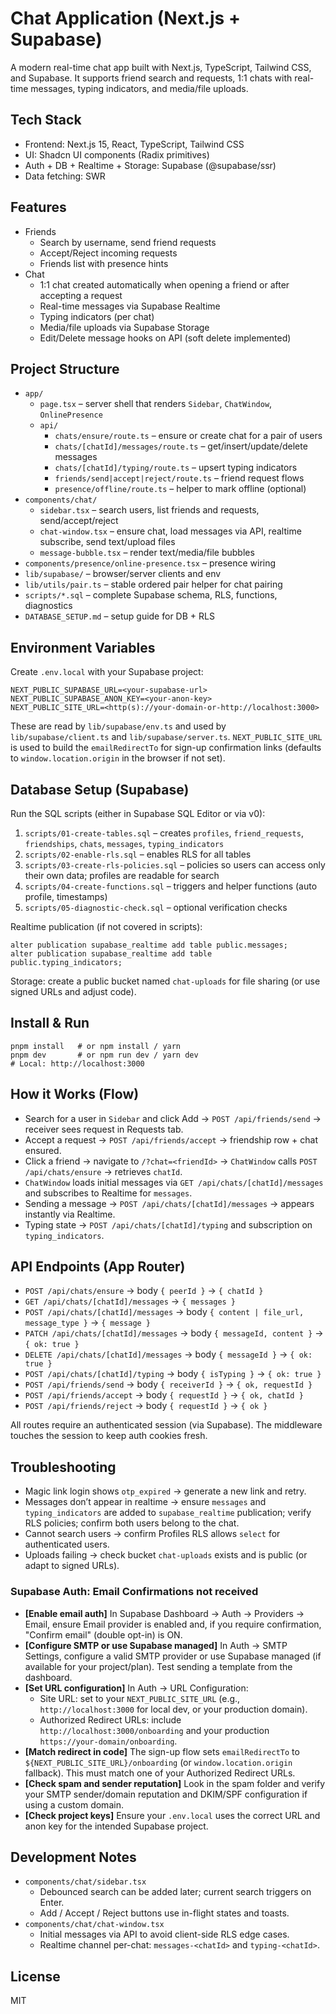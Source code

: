 # Chat Application (Next.js + Supabase)

A modern real-time chat app built with Next.js, TypeScript, Tailwind CSS, and Supabase. It supports friend search and requests, 1:1 chats with real-time messages, typing indicators, and media/file uploads.

## Tech Stack

- Frontend: Next.js 15, React, TypeScript, Tailwind CSS
- UI: Shadcn UI components (Radix primitives)
- Auth + DB + Realtime + Storage: Supabase (@supabase/ssr)
- Data fetching: SWR

## Features

- Friends
  - Search by username, send friend requests
  - Accept/Reject incoming requests
  - Friends list with presence hints
- Chat
  - 1:1 chat created automatically when opening a friend or after accepting a request
  - Real-time messages via Supabase Realtime
  - Typing indicators (per chat)
  - Media/file uploads via Supabase Storage
  - Edit/Delete message hooks on API (soft delete implemented)

## Project Structure

- `app/`
  - `page.tsx` – server shell that renders `Sidebar`, `ChatWindow`, `OnlinePresence`
  - `api/`
    - `chats/ensure/route.ts` – ensure or create chat for a pair of users
    - `chats/[chatId]/messages/route.ts` – get/insert/update/delete messages
    - `chats/[chatId]/typing/route.ts` – upsert typing indicators
    - `friends/send|accept|reject/route.ts` – friend request flows
    - `presence/offline/route.ts` – helper to mark offline (optional)
- `components/chat/`
  - `sidebar.tsx` – search users, list friends and requests, send/accept/reject
  - `chat-window.tsx` – ensure chat, load messages via API, realtime subscribe, send text/upload files
  - `message-bubble.tsx` – render text/media/file bubbles
- `components/presence/online-presence.tsx` – presence wiring
- `lib/supabase/` – browser/server clients and env
- `lib/utils/pair.ts` – stable ordered pair helper for chat pairing
- `scripts/*.sql` – complete Supabase schema, RLS, functions, diagnostics
- `DATABASE_SETUP.md` – setup guide for DB + RLS

## Environment Variables

Create `.env.local` with your Supabase project:

```
NEXT_PUBLIC_SUPABASE_URL=<your-supabase-url>
NEXT_PUBLIC_SUPABASE_ANON_KEY=<your-anon-key>
NEXT_PUBLIC_SITE_URL=<http(s)://your-domain-or-http://localhost:3000>
```

These are read by `lib/supabase/env.ts` and used by `lib/supabase/client.ts` and `lib/supabase/server.ts`. `NEXT_PUBLIC_SITE_URL` is used to build the `emailRedirectTo` for sign-up confirmation links (defaults to `window.location.origin` in the browser if not set).

## Database Setup (Supabase)

Run the SQL scripts (either in Supabase SQL Editor or via v0):

1. `scripts/01-create-tables.sql` – creates `profiles`, `friend_requests`, `friendships`, `chats`, `messages`, `typing_indicators`
2. `scripts/02-enable-rls.sql` – enables RLS for all tables
3. `scripts/03-create-rls-policies.sql` – policies so users can access only their own data; profiles are readable for search
4. `scripts/04-create-functions.sql` – triggers and helper functions (auto profile, timestamps)
5. `scripts/05-diagnostic-check.sql` – optional verification checks

Realtime publication (if not covered in scripts):

```
alter publication supabase_realtime add table public.messages;
alter publication supabase_realtime add table public.typing_indicators;
```

Storage: create a public bucket named `chat-uploads` for file sharing (or use signed URLs and adjust code).

## Install & Run

```
pnpm install   # or npm install / yarn
pnpm dev       # or npm run dev / yarn dev
# Local: http://localhost:3000
```

## How it Works (Flow)

- Search for a user in `Sidebar` and click Add → `POST /api/friends/send` → receiver sees request in Requests tab.
- Accept a request → `POST /api/friends/accept` → friendship row + chat ensured.
- Click a friend → navigate to `/?chat=<friendId>` → `ChatWindow` calls `POST /api/chats/ensure` → retrieves `chatId`.
- `ChatWindow` loads initial messages via `GET /api/chats/[chatId]/messages` and subscribes to Realtime for `messages`.
- Sending a message → `POST /api/chats/[chatId]/messages` → appears instantly via Realtime.
- Typing state → `POST /api/chats/[chatId]/typing` and subscription on `typing_indicators`.

## API Endpoints (App Router)

- `POST /api/chats/ensure` → body `{ peerId }` → `{ chatId }`
- `GET /api/chats/[chatId]/messages` → `{ messages }`
- `POST /api/chats/[chatId]/messages` → body `{ content | file_url, message_type }` → `{ message }`
- `PATCH /api/chats/[chatId]/messages` → body `{ messageId, content }` → `{ ok: true }`
- `DELETE /api/chats/[chatId]/messages` → body `{ messageId }` → `{ ok: true }`
- `POST /api/chats/[chatId]/typing` → body `{ isTyping }` → `{ ok: true }`
- `POST /api/friends/send` → body `{ receiverId }` → `{ ok, requestId }`
- `POST /api/friends/accept` → body `{ requestId }` → `{ ok, chatId }`
- `POST /api/friends/reject` → body `{ requestId }` → `{ ok }`

All routes require an authenticated session (via Supabase). The middleware touches the session to keep auth cookies fresh.

## Troubleshooting

- Magic link login shows `otp_expired` → generate a new link and retry.
- Messages don’t appear in realtime → ensure `messages` and `typing_indicators` are added to `supabase_realtime` publication; verify RLS policies; confirm both users belong to the chat.
- Cannot search users → confirm Profiles RLS allows `select` for authenticated users.
- Uploads failing → check bucket `chat-uploads` exists and is public (or adapt to signed URLs).

### Supabase Auth: Email Confirmations not received

- **[Enable email auth]** In Supabase Dashboard → Auth → Providers → Email, ensure Email provider is enabled and, if you require confirmation, "Confirm email" (double opt-in) is ON.
- **[Configure SMTP or use Supabase managed]** In Auth → SMTP Settings, configure a valid SMTP provider or use Supabase managed (if available for your project/plan). Test sending a template from the dashboard.
- **[Set URL configuration]** In Auth → URL Configuration:
  - Site URL: set to your `NEXT_PUBLIC_SITE_URL` (e.g., `http://localhost:3000` for local dev, or your production domain).
  - Authorized Redirect URLs: include `http://localhost:3000/onboarding` and your production `https://your-domain/onboarding`.
- **[Match redirect in code]** The sign-up flow sets `emailRedirectTo` to `${NEXT_PUBLIC_SITE_URL}/onboarding` (or `window.location.origin` fallback). This must match one of your Authorized Redirect URLs.
- **[Check spam and sender reputation]** Look in the spam folder and verify your SMTP sender/domain reputation and DKIM/SPF configuration if using a custom domain.
- **[Check project keys]** Ensure your `.env.local` uses the correct URL and anon key for the intended Supabase project.

## Development Notes

- `components/chat/sidebar.tsx`
  - Debounced search can be added later; current search triggers on Enter.
  - Add / Accept / Reject buttons use in-flight states and toasts.
- `components/chat/chat-window.tsx`
  - Initial messages via API to avoid client-side RLS edge cases.
  - Realtime channel per-chat: `messages-<chatId>` and `typing-<chatId>`.

## License

MIT
